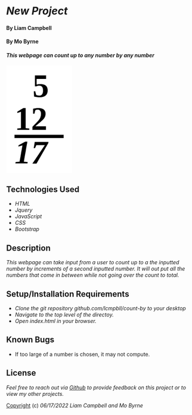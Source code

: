 # _New Project_

#### By Liam Campbell
#### By Mo Byrne

#### _This webpage can count up to any number by any number_

![Numbers adding](img/add.jpeg)

## Technologies Used

* _HTML_
* _Jquery_
* _JavaScript_
* _CSS_
* _Bootstrap_

## Description

_This webpage can take input from a user to count up to a the inputted number by increments of a second inputted number. It will out put all the numbers that come in between while not going over the count to total._

## Setup/Installation Requirements

* _Clone the git repository github.com/lcmpbll/count-by to your desktop_
* _Navigate to the top level of the directoy._
* _Open index.html in your browser._





## Known Bugs

* If too large of a number is chosen, it may not compute.

## License

_Feel free to reach out via [Github](github.com.lcmpbll) to provide feedback on this project or to view my other projects._

[Copyright](LICENSE) (c) _06/17/2022_ _Liam Campbell and Mo Byrne_